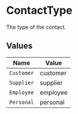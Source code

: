 # ContactType

The type of the contact.


## Values

| Name       | Value      |
| ---------- | ---------- |
| `Customer` | customer   |
| `Supplier` | supplier   |
| `Employee` | employee   |
| `Personal` | personal   |